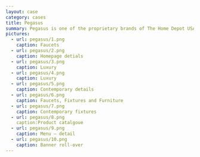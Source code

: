```yaml
---
layout: case
category: cases
title: Pegasus
summary: Pegasus is one of the proprietary brands of The Home Depot USA. Cornelis was hired to lead, consult and design UID Consultancy for its dedicated product web site. 
pictures:
  - url: pegasus/1.png
    caption: Faucets
  - url: pegasus/2.png
    caption: Homepage detials
  - url: pegasus/3.png
    caption: Luxury
  - url: pegasus/4.png
    caption: Luxury
  - url: pegasus/5.png
    caption: Contemporary details 
  - url: pegasus/6.png
    caption: Faucets, Fixtures and Furniture 
  - url: pegasus/7.png
    caption: Contemporary fixtures
  - url: pegasus/8.png
    caption:Product catalgoue
  - url: pegasus/9.png
    caption: Menu — detail
  - url: pegasus/10.png
    caption: Banner roll-over
---
```


